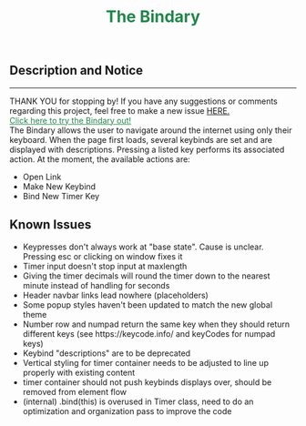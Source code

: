 <h1 
style="
    color: #23874b;
    text-align: center;
">
The Bindary</h1>
<br>

<h2>Description and Notice</h2>
<hr>
<p>
    THANK YOU for stopping by! If you have any suggestions or comments regarding this project, feel free to make a new issue <a href="https://github.com/israphial/bindary/issues">HERE.</a>
    <br>
    <a style="display: block; color: #23874b;" href="https://israphial.github.io/bindary/">Click here to try the Bindary out!</a>
    The Bindary allows the user to navigate around the internet using only their keyboard. When the page first loads, several keybinds are set and are displayed with descriptions. Pressing a listed key performs its associated action. At the moment, the available actions are:
    <ul>
        <li>Open Link</li>
        <li>Make New Keybind</li>
        <li>Bind New Timer Key</li>
    </ul>
</p>

<h2>Known Issues</h2>
    <ul>
        <li>Keypresses don't always work at "base state". Cause is unclear. Pressing esc or clicking on window fixes it</li>
        <li>Timer input doesn't stop input at maxlength</li>
        <li>Giving the timer decimals will round the timer down to the nearest minute instead of handling for seconds</li>
        <li>Header navbar links lead nowhere (placeholders)</li>
        <li>Some popup styles haven't been updated to match the new global theme</li>
        <li>Number row and numpad return the same key when they should return different keys (see https://keycode.info/ and keyCodes for numpad keys)</li>
        <li>Keybind "descriptions" are to be deprecated</li>
        <li>Vertical styling for timer container needs to be adjusted to line up properly with existing content</li>
        <li>timer container should not push keybinds displays over, should be removed from element flow</li>
        <li>(internal) .bind(this) is overused in Timer class, need to do an optimization and organization pass to improve the code</li>
    </ul>
